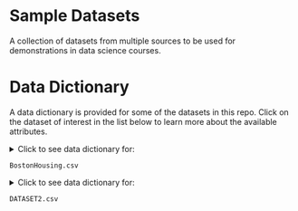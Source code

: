 # Sample Datasets

A collection of datasets from multiple sources to be used for demonstrations in data science courses. 

# Data Dictionary

A data dictionary is provided for some of the datasets in this repo. Click on the dataset of interest in the list below to learn more about the available attributes.

<details>
  <summary> Click to see data dictionary for:
    
    BostonHousing.csv
  
  </summary>
  
  Variables |  Description
------------|----------------------------------------------------------------
`CRIM`      | Crime rate
`ZN`        | Percentage of residential land zoned for lots over 25,000 ft2
`INDUS`     | Percentage of land occupied by non-retail business
`CHAS`      | Does tract bound Charles River (`= 1` if tract bounds river, `= 0` otherwise)
`NOX`       | Nitric oxide concentration (parts per 10 million)
`RM`        | Average number of rooms per dwelling
`AGE`       | Percentage of owner-occupied units built prior to 1940
`DIS`       | Weighted distances to five Boston employment centers
`RAD`       | Index of accessibility to radial highways
`TAX`       | Full-value property tax rate per $10,000
`PTRATIO`   | Pupil-to-teacher ratio by town
`LSTAT`     | Percentage of lower status of the population
`MEDV`      | Median value of owner-occupied homes in $1000s
`CAT.MEDV`  | Is median value of owner-occupied homes in tract above $30,000 (`CAT.MEDV = 1`) or not (`CAT.MEDV = 0`)

</details>

<details>
  <summary> Click to see data dictionary for:
    
    DATASET2.csv
  
  </summary>
  
  Variables |  Description
------------|----------------------------------------------------------------
`var1`      | some description
`var2`      | some description

</details>
